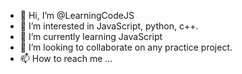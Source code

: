 - 👋 Hi, I’m @LearningCodeJS
- 👀 I’m interested in JavaScript, python, c++.
- 🌱 I’m currently learning JavaScript
- 💞️ I’m looking to collaborate on any practice project.
- 📫 How to reach me ...

<!---
LearningCodeJS/LearningCodeJS is a ✨ special ✨ repository because its `README.md` (this file) appears on your GitHub profile.
You can click the Preview link to take a look at your changes.
--->
